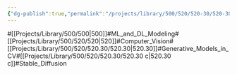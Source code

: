 ```yaml
---
{"dg-publish":true,"permalink":"/projects/library/500/520/520-30/520-30-c/","noteIcon":"0","created":"2024-02-13T18:47:46.403+09:00","updated":"2024-04-10T23:37:58.027+09:00"}
---
```


#[[Projects/Library/500/500\|500]]#ML_and_DL_Modeling#[[Projects/Library/500/520/520\|520]]#Computer_Vision#[[Projects/Library/500/520/520.30/520.30\|520.30]]#Generative_Models_in_CV#[[Projects/Library/500/520/520.30/520.30 c\|520.30 c]]#Stable_Diffusion



